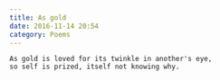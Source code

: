 ```yaml
---
title: As gold
date: 2016-11-14 20:54
category: Poems
---
```


    As gold is loved for its twinkle in another's eye,
    so self is prized, itself not knowing why.
